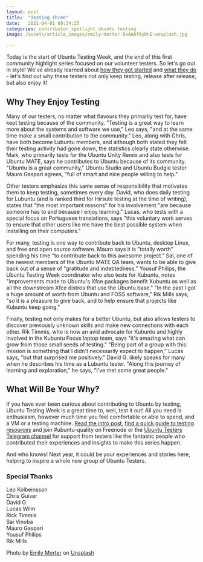 ```yaml
---
layout: post
title:  "Testing Three"
date:   2021-04-01 09:34:25
categories: contributor_spotlight ubuntu testing 
image: /assets/article_images/emily-morter-8xAA0f9yQnE-unsplash.jpg

---
```


Today is the start of Ubuntu Testing Week, and the end of this first community highlight series focused on our volunteer testers. So let's go out in style! We've already learned about [how they got started](https://www.communi-tea.io/contributor_spotlight/ubuntu/testing/2021/03/25/testing_1.html) and [what they do](https://www.communi-tea.io/contributor_spotlight/ubuntu/testing/2021/03/25/testing_2.html) - let's find out why these testers not only keep testing, release after release, but also enjoy it!

## Why They Enjoy Testing

Many of our testers, no matter what flavours they primarily test
for, have kept testing because of the community. "Testing is a
great way to learn more about the systems and software we use,"
Leo says, "and at the same time make a small contribution to the
community." Leo, along with Chris, have both become Lubuntu
members, and although both stated they felt their testing
activity had gone down, the statistics clearly state otherwise. Maik, who primarily tests for the Ubuntu Unity Remix and also tests for Ubuntu MATE, says he contributes to Ubuntu because of its community. "Ubuntu is a great community," Ubuntu Studio and Ubuntu Budgie tester Mauro Gaspari agrees, "full of smart and nice people willing to help."

Other testers emphasize this same sense of responsibility that motivates them to keep testing, sometimes every day. David, who does daily testing for Lubuntu (and is ranked third for Hirsute testing at the time of writing), states that "the most important reasons" for his involvement "are because someone has to and because I enjoy learning." Lucas, who tests with a special focus on Portuguese translations, says "this voluntary work serves to ensure that other users like me have the best possible system when installing on their computers." 

For many, testing is one way to contribute back to Ubuntu, desktop Linux, and free and open source software. Mauro says it is "totally worth" spending his time "to contribute back to this awesome project." Sai, one of the newest members of the Ubuntu MATE QA team, wants to be able to give back out of a sense of "gratitude and indebtedness." Yousuf Philips, the Ubuntu Testing Week coordinator who also tests for Xubuntu, notes "improvements made to Ubuntu's Xfce packages benefit Xubuntu as well as all the downstream Xfce distros that use the Ubuntu base." "In the past I got a huge amount of worth from Ubuntu and FOSS software," Rik Mills says, "so it is a pleasure to give back, and to help ensure that projects like Kubuntu keep going."

Finally, testing not only makes for a better Ubuntu, but also allows testers to discover previously unknown skills and make new connections with each other.  Rik Timmis, who is now an avid advocate for Kubuntu and highly involved in the Kubuntu Focus laptop team, says "it's amazing what can grow from those small seeds of testing." "Being part of a group with this mission is something that I didn't necessarily expect to happen," Lucas says, "but that surprised me positively." David G. likely speaks for many when he describes his time as a Lubuntu tester. "Along this journey of learning and exploration," he says, "I've met some great people."

## What Will Be Your Why?

If you have ever been curious about contributing to Ubuntu by testing, Ubuntu Testing Week is a great time to, well, test it out! All you need is enthusiasm, however much time you feel comfortable or able to spend, and a VM or a testing machine. [Read the intro post](https://discourse.ubuntu.com/t/ubuntu-21-04-testing-week/21519), [find a quick guide to testing resources](https://discourse.ubuntu.com/t/call-for-beta-testing-ubuntu-21-04-and-ubuntu-flavours/21636) and join #ubuntu-quality on Freenode or the [Ubuntu Testers Telegram channel](https://t.me/UbuntuTesters) for support from testers like the fantastic people who contributed their experiences and insights to make this series happen.

And who knows! Next year, it could be your experiences and stories here, helping to inspire a whole new group of Ubuntu Testers.

### Special Thanks

Leo Kolbeinsson  
Chris Guiver  
David G.  
Lucas Wilm  
Rick Timmis  
Sai Vinoba  
Mauro Gaspari  
Yousuf Philips  
Rik Mills  

Photo by [Emily Morter](https://unsplash.com/@emilymorter) on [Unsplash](https://unsplash.com)
 